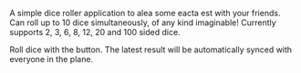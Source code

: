 A simple dice roller application to alea some eacta est with your friends. Can roll up to 10 dice simultaneously, of any kind imaginable! Currently supports 2, 3, 6, 8, 12, 20 and 100 sided dice.

Roll dice with the button. The latest result will be automatically synced with everyone in the plane.